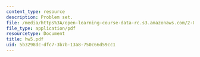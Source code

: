 ```yaml
---
content_type: resource
description: Problem set.
file: /media/https%3A/open-learning-course-data-rc.s3.amazonaws.com/2-800-tribology-fall-2004/5b3298dcdfc73b7b13a8750c66d59cc1_hw5.pdf
file_type: application/pdf
resourcetype: Document
title: hw5.pdf
uid: 5b3298dc-dfc7-3b7b-13a8-750c66d59cc1
---
```

